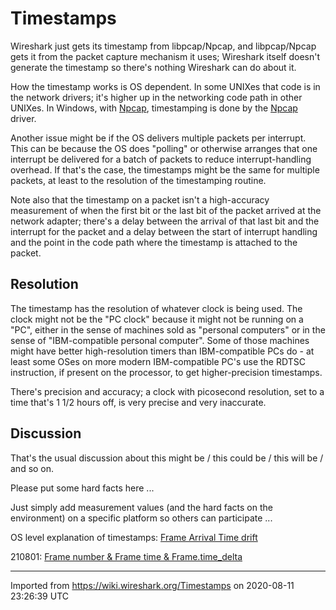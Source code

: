 # Timestamps

Wireshark just gets its timestamp from libpcap/Npcap, and libpcap/Npcap gets it from the packet capture mechanism it uses; Wireshark itself doesn't generate the timestamp so there's nothing Wireshark can do about it.

How the timestamp works is OS dependent. In some UNIXes that code is in the network drivers; it's higher up in the networking code path in other UNIXes. In Windows, with [Npcap](/Npcap), timestamping is done by the [Npcap](/Npcap) driver.

Another issue might be if the OS delivers multiple packets per interrupt. This can be because the OS does "polling" or otherwise arranges that one interrupt be delivered for a batch of packets to reduce interrupt-handling overhead. If that's the case, the timestamps might be the same for multiple packets, at least to the resolution of the timestamping routine.

Note also that the timestamp on a packet isn't a high-accuracy measurement of when the first bit or the last bit of the packet arrived at the network adapter; there's a delay between the arrival of that last bit and the interrupt for the packet and a delay between the start of interrupt handling and the point in the code path where the timestamp is attached to the packet.

## Resolution

The timestamp has the resolution of whatever clock is being used. The clock might not be the "PC clock" because it might not be running on a "PC", either in the sense of machines sold as "personal computers" or in the sense of "IBM-compatible personal computer". Some of those machines might have better high-resolution timers than IBM-compatible PCs do - at least some OSes on more modern IBM-compatible PC's use the RDTSC instruction, if present on the processor, to get higher-precision timestamps.

There's precision and accuracy; a clock with picosecond resolution, set to a time that's 1 1/2 hours off, is very precise and very inaccurate.

## Discussion

That's the usual discussion about this might be / this could be / this will be / and so on.

Please put some hard facts here ...

Just simply add measurement values (and the hard facts on the environment) on a specific platform so others can participate ...

OS level explanation of timestamps: [Frame Arrival Time drift](https://ask.wireshark.org/question/6330/frame-arrival-time-drift/)  
  
210801: [Frame number & Frame time & Frame.time_delta](https://ask.wireshark.org/question/23759/frame-number-frame-time-frametime_delta/)

---

Imported from https://wiki.wireshark.org/Timestamps on 2020-08-11 23:26:39 UTC